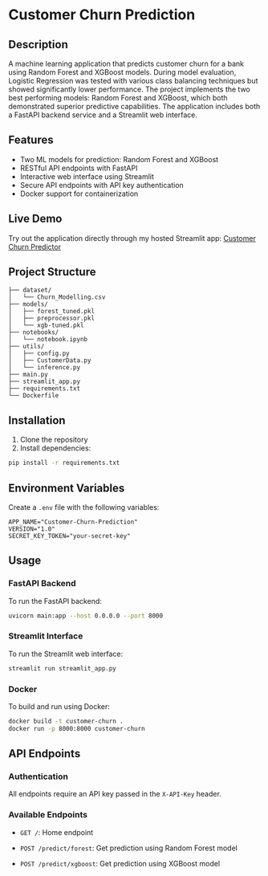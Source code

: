 # Customer Churn Prediction
## Description
A machine learning application that predicts customer churn for a bank using Random Forest and XGBoost models. During model evaluation, Logistic Regression was tested with various class balancing techniques but showed significantly lower performance. The project implements the two best performing models: Random Forest and XGBoost, which both demonstrated superior predictive capabilities. The application includes both a FastAPI backend service and a Streamlit web interface.

## Features
- Two ML models for prediction: Random Forest and XGBoost
- RESTful API endpoints with FastAPI
- Interactive web interface using Streamlit
- Secure API endpoints with API key authentication
- Docker support for containerization

## Live Demo
Try out the application directly through my hosted Streamlit app:
[Customer Churn Predictor](https://end-to-end-churn-prediction.streamlit.app/)

## Project Structure
```
├── dataset/
│   └── Churn_Modelling.csv
├── models/
│   ├── forest_tuned.pkl
│   ├── preprocessor.pkl
│   └── xgb-tuned.pkl
├── notebooks/
│   └── notebook.ipynb
├── utils/
│   ├── config.py
│   ├── CustomerData.py
│   └── inference.py
├── main.py
├── streamlit_app.py
├── requirements.txt
└── Dockerfile
```

## Installation

1. Clone the repository
2. Install dependencies:
```bash
pip install -r requirements.txt
```

## Environment Variables
Create a `.env` file with the following variables:
```
APP_NAME="Customer-Churn-Prediction"
VERSION="1.0"
SECRET_KEY_TOKEN="your-secret-key"
```

## Usage

### FastAPI Backend
To run the FastAPI backend:
```bash
uvicorn main:app --host 0.0.0.0 --port 8000
```

### Streamlit Interface
To run the Streamlit web interface:
```bash
streamlit run streamlit_app.py
```

### Docker
To build and run using Docker:
```bash
docker build -t customer-churn .
docker run -p 8000:8000 customer-churn
```

## API Endpoints

### Authentication
All endpoints require an API key passed in the `X-API-Key` header.

### Available Endpoints
- `GET /`: Home endpoint

- `POST /predict/forest`: Get prediction using Random Forest model

- `POST /predict/xgboost`: Get prediction using XGBoost model